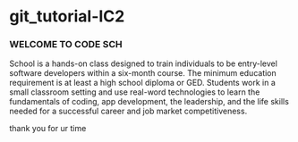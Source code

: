 # git_tutorial-IC2

### WELCOME TO CODE SCH
School is a hands-on class designed to train individuals to be entry-level software developers within a six-month course. The minimum education requirement is at least a high school diploma or GED. Students work in a small classroom setting and use real-word technologies to learn the fundamentals of coding, app development, the leadership, and the life skills needed for a successful career and job market competitiveness. 


thank you for ur time
